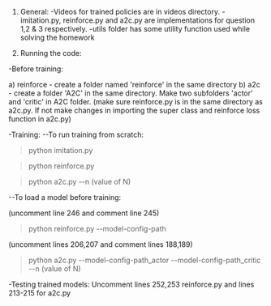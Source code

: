1) General:
-Videos for trained policies are in videos directory.
-imitation.py, reinforce.py and a2c.py are implementations for question 1,2 & 3 respectively.
-utils folder has some utility function used while solving the homework


2) Running the code:

-Before training:

a) reinforce - create a folder named 'reinforce' in the same directory
b) a2c - create a folder 'A2C' in the same directory. Make two subfolders 'actor' and 'critic' in A2C folder.
(make sure reinforce.py is in the same directory as a2c.py. If not make changes in importing the super class and reinforce loss function in a2c.py)

-Training:
--To run training from scratch:

> python imitation.py

> python reinforce.py

> python a2c.py --n (value of N)

--To load a model before training: 

(uncomment line 246 and comment line 245)
> python reinforce.py --model-config-path <path-to-model>

(uncomment lines 206,207 and comment lines 188,189)
> python a2c.py --model-config-path_actor <path-to-actor-model> --model-config-path_critic <path-to-critic-model> --n (value of N)

-Testing trained models: Uncomment lines 252,253 reinforce.py and lines 213-215 for a2c.py


